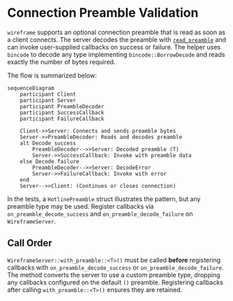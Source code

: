 # Connection Preamble Validation

`wireframe` supports an optional connection preamble that is read as soon as a
client connects. The server decodes the preamble with
[`read_preamble`](../src/preamble.rs) and can invoke user-supplied callbacks on
success or failure. The helper uses `bincode` to decode any type implementing
`bincode::BorrowDecode` and reads exactly the number of bytes required.

The flow is summarized below:

```mermaid
sequenceDiagram
    participant Client
    participant Server
    participant PreambleDecoder
    participant SuccessCallback
    participant FailureCallback

    Client->>Server: Connects and sends preamble bytes
    Server->>PreambleDecoder: Reads and decodes preamble
    alt Decode success
        PreambleDecoder-->>Server: Decoded preamble (T)
        Server->>SuccessCallback: Invoke with preamble data
    else Decode failure
        PreambleDecoder-->>Server: DecodeError
        Server->>FailureCallback: Invoke with error
    end
    Server-->>Client: (Continues or closes connection)
```

In the tests, a `HotlinePreamble` struct illustrates the pattern, but any
preamble type may be used. Register callbacks via `on_preamble_decode_success`
and `on_preamble_decode_failure` on `WireframeServer`.

## Call Order

`WireframeServer::with_preamble::<T>()` must be called **before**
registering callbacks with `on_preamble_decode_success` or
`on_preamble_decode_failure`. The method converts the server to use a
custom preamble type, dropping any callbacks configured on the default
`()` preamble. Registering callbacks after calling `with_preamble::<T>()`
ensures they are retained.
